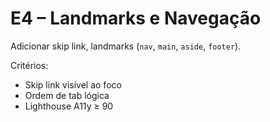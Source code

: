# E4 – Landmarks e Navegação

Adicionar skip link, landmarks (`nav`, `main`, `aside`, `footer`).

Critérios:
- Skip link visível ao foco
- Ordem de tab lógica
- Lighthouse A11y ≥ 90